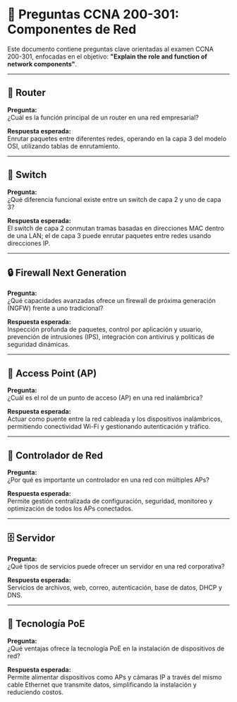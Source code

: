 # 🧠 Preguntas CCNA 200-301: Componentes de Red

Este documento contiene preguntas clave orientadas al examen CCNA 200-301, enfocadas en el objetivo: **"Explain the role and function of network components"**.

---

## 🔁 Router

**Pregunta:**  
¿Cuál es la función principal de un router en una red empresarial?

**Respuesta esperada:**  
Enrutar paquetes entre diferentes redes, operando en la capa 3 del modelo OSI, utilizando tablas de enrutamiento.

---

## 🔀 Switch

**Pregunta:**  
¿Qué diferencia funcional existe entre un switch de capa 2 y uno de capa 3?

**Respuesta esperada:**  
El switch de capa 2 conmutan tramas basadas en direcciones MAC dentro de una LAN; el de capa 3 puede enrutar paquetes entre redes usando direcciones IP.

---

## 🔒 Firewall Next Generation

**Pregunta:**  
¿Qué capacidades avanzadas ofrece un firewall de próxima generación (NGFW) frente a uno tradicional?

**Respuesta esperada:**  
Inspección profunda de paquetes, control por aplicación y usuario, prevención de intrusiones (IPS), integración con antivirus y políticas de seguridad dinámicas.

---

## 📶 Access Point (AP)

**Pregunta:**  
¿Cuál es el rol de un punto de acceso (AP) en una red inalámbrica?

**Respuesta esperada:**  
Actuar como puente entre la red cableada y los dispositivos inalámbricos, permitiendo conectividad Wi-Fi y gestionando autenticación y tráfico.

---

## 🧠 Controlador de Red

**Pregunta:**  
¿Por qué es importante un controlador en una red con múltiples APs?

**Respuesta esperada:**  
Permite gestión centralizada de configuración, seguridad, monitoreo y optimización de todos los APs conectados.

---

## 🗄️ Servidor

**Pregunta:**  
¿Qué tipos de servicios puede ofrecer un servidor en una red corporativa?

**Respuesta esperada:**  
Servicios de archivos, web, correo, autenticación, base de datos, DHCP y DNS.

---

## 🔌 Tecnología PoE

**Pregunta:**  
¿Qué ventajas ofrece la tecnología PoE en la instalación de dispositivos de red?

**Respuesta esperada:**  
Permite alimentar dispositivos como APs y cámaras IP a través del mismo cable Ethernet que transmite datos, simplificando la instalación y reduciendo costos.
